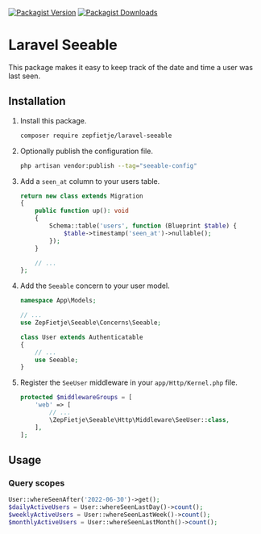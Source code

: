 [![Packagist Version](https://img.shields.io/packagist/v/zepfietje/laravel-seeable)](https://packagist.org/packages/zepfietje/laravel-stubs)
[![Packagist Downloads](https://img.shields.io/packagist/dt/zepfietje/laravel-seeable)](https://packagist.org/packages/zepfietje/laravel-stubs/stats)

# Laravel Seeable

This package makes it easy to keep track of the date and time a user was last seen.

## Installation

1. Install this package.
   ```bash
   composer require zepfietje/laravel-seeable
   ```
2. Optionally publish the configuration file.
    ```bash
    php artisan vendor:publish --tag="seeable-config"
    ```
3. Add a `seen_at` column to your users table.
   ```php
   return new class extends Migration
   {
       public function up(): void
       {
           Schema::table('users', function (Blueprint $table) {
               $table->timestamp('seen_at')->nullable();
           });
       }

       // ...
   };
   ```
4. Add the `Seeable` concern to your user model.
   ```php
   namespace App\Models;

   // ...
   use ZepFietje\Seeable\Concerns\Seeable;

   class User extends Authenticatable
   {
       // ...
       use Seeable;
   }
   ```
5. Register the `SeeUser` middleware in your `app/Http/Kernel.php` file.
   ```php
   protected $middlewareGroups = [
       'web' => [
           // ...
           \ZepFietje\Seeable\Http\Middleware\SeeUser::class,
       ],
   ];
   ```

## Usage

### Query scopes

```php
User::whereSeenAfter('2022-06-30')->get();
$dailyActiveUsers = User::whereSeenLastDay()->count();
$weeklyActiveUsers = User::whereSeenLastWeek()->count();
$monthlyActiveUsers = User::whereSeenLastMonth()->count();
```
